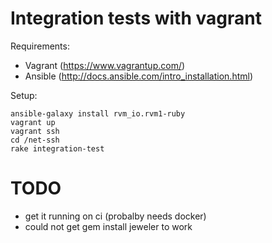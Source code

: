 # Integration tests with vagrant

Requirements:

* Vagrant (https://www.vagrantup.com/)
* Ansible (http://docs.ansible.com/intro_installation.html)

Setup:

    ansible-galaxy install rvm_io.rvm1-ruby
    vagrant up
    vagrant ssh
    cd /net-ssh
    rake integration-test

# TODO

* get it running on ci (probalby needs docker)
* could not get  gem install jeweler to work
